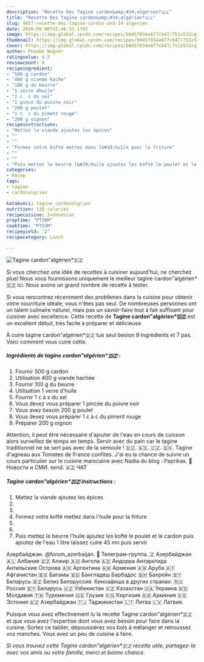 ```yaml
---
description: "Recette Des Tagine cardon&amp;#34;algérien*🇩🇿"
title: "Recette Des Tagine cardon&amp;#34;algérien*🇩🇿"
slug: 4857-recette-des-tagine-cardon-and-34-algerien
date: 2020-09-06T15:46:33.170Z
image: https://img-global.cpcdn.com/recipes/b045f834e6f7cb47/751x532cq70/tagine-cardonalgerien🇩🇿-photo-principale-de-la-recette.jpg
thumbnail: https://img-global.cpcdn.com/recipes/b045f834e6f7cb47/751x532cq70/tagine-cardonalgerien🇩🇿-photo-principale-de-la-recette.jpg
cover: https://img-global.cpcdn.com/recipes/b045f834e6f7cb47/751x532cq70/tagine-cardonalgerien🇩🇿-photo-principale-de-la-recette.jpg
author: Phoebe Wagner
ratingvalue: 4.5
reviewcount: 8
recipeingredient:
- "500 g cardon"
- "400 g viande hache"
- "100 g du beurre"
- "1 verre dhuile"
- "1 c  s du sel"
- "1 pince du poivre noir"
- "200 g poulet"
- "1 c  c du piment rouge"
- "200 g oignon"
recipeinstructions:
- "Mettez la viande ajoutez les épices"
- ""
- ""
- "Formez votre kofté mettez dans l&#39;huile pour la friture"
- ""
- ""
- "Puis mettez le beurre l&#39;huile ajoutez les kofté le poulet et le cardon puis ajoutez de l&#39;eau 1 litre laissez cuire 45 mn puis servir"
categories:
- Resep
tags:
- tagine
- cardonalgrien

katakunci: tagine cardonalgrien 
nutrition: 138 calories
recipecuisine: Indonesian
preptime: "PT36M"
cooktime: "PT53M"
recipeyield: "2"
recipecategory: Lunch

---
```



![Tagine cardon&#34;algérien*🇩🇿](https://img-global.cpcdn.com/recipes/b045f834e6f7cb47/751x532cq70/tagine-cardonalgerien🇩🇿-photo-principale-de-la-recette.jpg)

Si vous cherchez une idée de recettes à cuisiner aujourd'hui, ne cherchez plus! Nous vous fournissons uniquement le meilleur tagine cardon&#34;algérien*🇩🇿 ici. Nous avons un grand nombre de recette à tester.

Si vous rencontrez récemment des problèmes dans la cuisine pour obtenir votre nourriture idéale, vous n'êtes pas seul. De nombreuses personnes ont un talent culinaire naturel, mais pas un savoir-faire tout à fait suffisant pour cuisiner avec excellence. Cette recette de <strong> Tagine cardon&#34;algérien*🇩🇿 </strong> est un excellent début, très facile à préparer et délicieuse.

<!--inarticleads1-->

À cuire tagine cardon&#34;algérien*🇩🇿 tue seul besion 9 Ingrédients et 7 pas. Voici comment vous cuire cette.

##### Ingrédients de tagine cardon&#34;algérien*🇩🇿 :

1. Fournir 500 g cardon
1. Utilisation 400 g viande hachée
1. Fournir 100 g du beurre
1. Utilisation 1 verre d&#39;huile
1. Fournir 1 c à s du sel
1. Vous devez vous préparer 1 pincée du poivre noir
1. Vous avez besoin 200 g poulet
1. Vous devez vous préparer 1 c à c du piment rouge
1. Préparer 200 g oignon


Attention, il peut être nécessaire d&#39;ajouter de l&#39;eau en cours de cuisson alors surveillez de temps en temps. Servir avec du pain car le tagine traditionnel ne se sert pas avec de la semoule ! 🇩🇿. 🇦🇸. 🇨🇿. 🇩🇰. Tagine d&#39;agneau aux Tomates de France confites. J&#39;ai eu la chance de suivre un cours particulier sur le cuisine marocaine avec Nadia du blog : Paprikas. 📂 Новости и СМИ. send. 🇦🇿 ЧАТ 

<!--inarticleads2-->

##### Tagine cardon&#34;algérien*🇩🇿 instructions :

1. Mettez la viande ajoutez les épices
1. 
1. 
1. Formez votre kofté mettez dans l&#39;huile pour la friture
1. 
1. 
1. Puis mettez le beurre l&#39;huile ajoutez les kofté le poulet et le cardon puis ajoutez de l&#39;eau 1 litre laissez cuire 45 mn puis servir


Азербайджан. @forum_azerbaijan. 💬 Телеграм-группа..🇿 Азербайджан 🇦🇱 Албания 🇩🇿 Алжир 🇦🇴 Ангола 🇦🇩 Андорра Антарктида Антильские Острова 🇦🇷 Аргентина 🇦🇲 Армения 🇦🇼 Аруба 🇦🇫 Афганистан 🇧🇸 Багамы 🇧🇩 Бангладеш Барбадос 🇧🇭 Бахрейн 🇧🇾 Беларусь 🇧🇿 Белиз Белоруссия. Киноафиша в других странах: 🇷🇺 Россия 🇧🇾 Беларусь 🇺🇿 Узбекистан 🇰🇿 Казахстан 🇺🇦 Украина 🇲🇩 Молдавия 🇹🇲 Туркмения 🇬🇪 Грузия 🇰🇬 Киргизия 🇦🇲 Армения 🇪🇪 Эстония 🇦🇿 Азербайджан 🇹🇯 Таджикистан 🇱🇹 Литва 🇱🇻 Латвия. 

<!--inarticleads1-->

<p>
Puisque vous avez effectivement lu la recette Tagine cardon&#34;algérien*🇩🇿 et que vous avez l'expertise dont vous avez besoin pour faire dans la cuisine. Sortez ce tablier, dépoussiérez vos bols à mélanger et retroussez vos manches. Vous avez un peu de cuisine à faire.
</p>

<p>
<i>Si vous trouvez cette Tagine cardon&#34;algérien*🇩🇿 recette utile, partagez-la avec vos amis ou votre famille, merci et bonne chance.</i>
</p>
